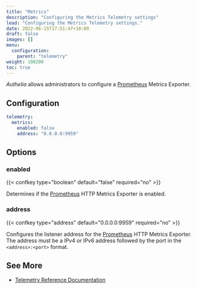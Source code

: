```yaml
---
title: "Metrics"
description: "Configuring the Metrics Telemetry settings"
lead: "Configuring the Metrics Telemetry settings."
date: 2022-06-15T17:51:47+10:00
draft: false
images: []
menu:
  configuration:
    parent: "telemetry"
weight: 108200
toc: true
---
```


*Authelia* allows administrators to configure a [Prometheus] Metrics Exporter.

## Configuration

```yaml
telemetry:
  metrics:
    enabled: false
    address: "0.0.0.0:9959"
```

## Options

### enabled

{{< confkey type="boolean" default="false" required="no" >}}

Determines if the [Prometheus] HTTP Metrics Exporter is enabled.

### address

{{< confkey type="address" default="0.0.0.0:9959" required="no" >}}

Configures the listener address for the [Prometheus] HTTP Metrics Exporter. The address must be a IPv4 or IPv6 address
followed by the port in the `<address>:<port>` format.

## See More

- [Telemetry Reference Documentation](../../reference/guides/metrics.md)

[Prometheus]: https://prometheus.io/
